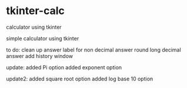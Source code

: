 # tkinter-calc
calculator using tkinter

simple calculator using tkinter

to do:
  clean up answer label for non decimal answer
  round long decimal answer
  add history window



update: 
added Pi option
added exponent option

update2:
added square root option
added log base 10 option
